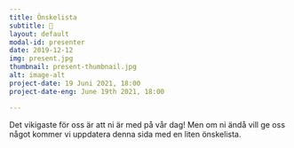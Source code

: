 ```yaml
---
title: Önskelista
subtitle: 🎁
layout: default
modal-id: presenter
date: 2019-12-12
img: present.jpg
thumbnail: present-thumbnail.jpg
alt: image-alt
project-date: 19 Juni 2021, 18:00
project-date-eng: June 19th 2021, 18:00

---
```

Det vikigaste för oss är att ni är med på vår dag! Men om ni ändå vill ge oss något kommer vi uppdatera denna sida med en liten önskelista.
